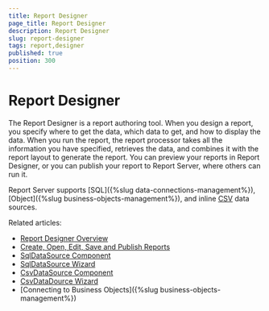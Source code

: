 ```yaml
---
title: Report Designer
page_title: Report Designer
description: Report Designer
slug: report-designer
tags: report,designer
published: true
position: 300
---
```


# Report Designer

The Report Designer is a report authoring tool. When you design a report, you specify where to get the data, which data to get, and how to display the data. When you run the report, the report processor takes all the information you have specified, retrieves the data, and combines it with the report layout to generate the report. You can preview your reports in Report Designer, or you can publish your report to Report Server, where others can run it.

Report Server supports [SQL]({%slug data-connections-management%}), [Object]({%slug business-objects-management%}), and inline [CSV](https://docs.telerik.com/reporting/csvdatasource-component) data sources.

Related articles:  

- [Report Designer Overview](https://docs.telerik.com/reporting/standalone-report-designer.html "Standalone Report Designer Overview")  
- [Create, Open, Edit, Save and Publish Reports](https://docs.telerik.com/reporting/standalone-report-designer-working-with-server-reports.html "Working with server reports")  
- [SqlDataSource Component](https://docs.telerik.com/reporting/sqldatasource "SqlDataSource Component")
- [SqlDataSource Wizard](https://docs.telerik.com/reporting/sqldatasource-wizard.html "SqlDataSource Wizard Overview")
- [CsvDataSource Component](https://docs.telerik.com/reporting/csvdatasource-component "CsvDataSource Component")
- [CsvDataDource Wizard](https://docs.telerik.com/reporting/csvdatasource-wizard "CsvDataDource Wizard Overview")
- [Connecting to Business Objects]({%slug business-objects-management%})
